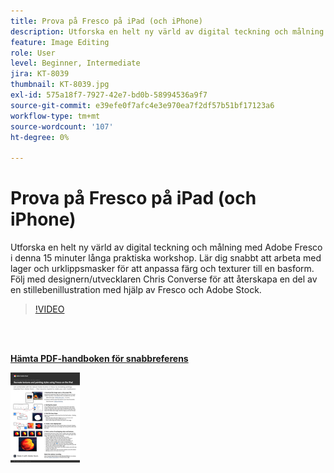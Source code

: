 ```yaml
---
title: Prova på Fresco på iPad (och iPhone)
description: Utforska en helt ny värld av digital teckning och målning med Adobe Fresco i denna 15 minuter långa praktiska workshop
feature: Image Editing
role: User
level: Beginner, Intermediate
jira: KT-8039
thumbnail: KT-8039.jpg
exl-id: 575a18f7-7927-42e7-bd0b-58994536a9f7
source-git-commit: e39efe0f7afc4e3e970ea7f2df57b51bf17123a6
workflow-type: tm+mt
source-wordcount: '107'
ht-degree: 0%

---
```


# Prova på Fresco på iPad (och iPhone)

Utforska en helt ny värld av digital teckning och målning med Adobe Fresco i denna 15 minuter långa praktiska workshop. Lär dig snabbt att arbeta med lager och urklippsmasker för att anpassa färg och texturer till en basform. Följ med designern/utvecklaren Chris Converse för att återskapa en del av en stillebenillustration med hjälp av Fresco och Adobe Stock.

>[!VIDEO](https://video.tv.adobe.com/v/333804?hidetitle=true)

<br> 

[**Hämta PDF-handboken för snabbreferens**](../quick-reference/Frescoworkshop.pdf)

[![Bild av första sidan i snabbguiden](assets/FrescoworkshopPage1.png)](../quick-reference/Frescoworkshop.pdf)